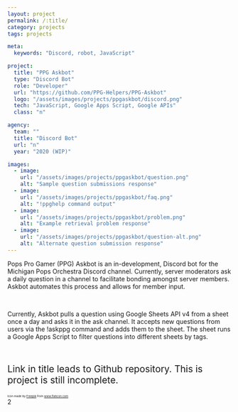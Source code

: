 ```yaml
---
layout: project
permalink: /:title/
category: projects
tags: projects

meta:
  keywords: "Discord, robot, JavaScript"

project:
  title: "PPG Askbot"
  type: "Discord Bot"
  role: "Developer"
  url: "https://github.com/PPG-Helpers/PPG-Askbot"
  logo: "/assets/images/projects/ppgaskbot/discord.png"
  tech: "JavaScript, Google Apps Script, Google APIs"
  class: "n"

agency:
  team: ""
  title: "Discord Bot"
  url: "n"
  year: "2020 (WIP)"

images:
  - image:
    url: "/assets/images/projects/ppgaskbot/question.png"
    alt: "Sample question submissions response"
  - image:
    url: "/assets/images/projects/ppgaskbot/faq.png"
    alt: "!ppghelp command output"
  - image:
    url: "/assets/images/projects/ppgaskbot/problem.png"
    alt: "Example retrieval problem response"
  - image:
    url: "/assets/images/projects/ppgaskbot/question-alt.png"
    alt: "Alternate question submission response"
---
```

<p>Pops Pro Gamer (PPG) Askbot is an in-development, Discord bot for the Michigan Pops Orchestra Discord channel. Currently, server moderators ask a daily question in a channel to facilitate bonding amongst server members. Askbot automates this process and allows for member input.</p>
<br>
<p>Currently, Askbot pulls a question using Google Sheets API v4 from a sheet once a day and asks it in the ask channel. It accepts new questions from users via the !askppg command and adds them to the sheet. The sheet runs a Google Apps Script to filter questions into different sheets by tags.</p>
<br>

<p style="font-size: 1.3rem">Link in title leads to Github repository. This is project is still incomplete.</p>

<div style="font-size: 0.4rem">Icon made by <a href="https://www.flaticon.com/authors/freepik" title="Freepik">Freepik</a> from <a href="https://www.flaticon.com/" target="_blank">www.flaticon.com</a></div>2
